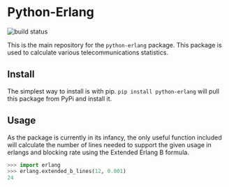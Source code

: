 Python-Erlang
=============

![build status](https://travis-ci.org/natemara/python-erlang.svg?branch=master)

This is the main repository for the `python-erlang` package. This package is
used to calculate various telecommunications statistics.

Install
-------

The simplest way to install is with pip. `pip install python-erlang` will
pull this package from PyPi and install it.

Usage
-----

As the package is currently in its infancy, the only useful function included
will calculate the number of lines needed to support the given usage in erlangs
and blocking rate using the Extended Erlang B formula.

```python
>>> import erlang
>>> erlang.extended_b_lines(12, 0.001)
24
```
